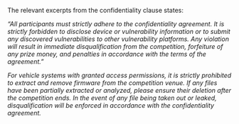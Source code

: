The relevant excerpts from the confidentiality clause states: 

*“All participants must strictly adhere to the confidentiality agreement. It is strictly forbidden to disclose device or vulnerability information or to submit any discovered vulnerabilities to other vulnerability platforms. Any violation will result in immediate disqualification from the competition, forfeiture of any prize money, and penalties in accordance with the terms of the agreement.”*

*For vehicle systems with granted access permissions, it is strictly prohibited to extract and remove firmware from the competition venue. If any files have been partially extracted or analyzed, please ensure their deletion after the competition ends. In the event of any file being taken out or leaked, disqualification will be enforced in accordance with the confidentiality agreement.*